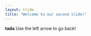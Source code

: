 ```yaml
---
layout: slide
title: "Welcome to our second slide!"
---
```

**tada**
Use the left arrow to go back!
